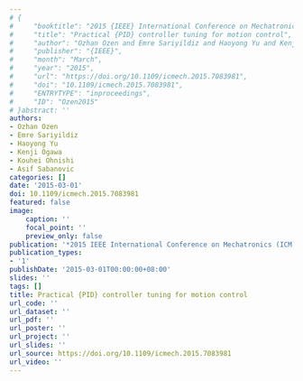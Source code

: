 ```yaml
---
# {
#     "booktitle": "2015 {IEEE} International Conference on Mechatronics ({ICM})",
#     "title": "Practical {PID} controller tuning for motion control",
#     "author": "Ozhan Ozen and Emre Sariyildiz and Haoyong Yu and Kenji Ogawa and Kouhei Ohnishi and Asif Sabanovic",
#     "publisher": "{IEEE}",
#     "month": "March",
#     "year": "2015",
#     "url": "https://doi.org/10.1109/icmech.2015.7083981",
#     "doi": "10.1109/icmech.2015.7083981",
#     "ENTRYTYPE": "inproceedings",
#     "ID": "Ozen2015"
# }abstract: ''
authors:
- Ozhan Ozen
- Emre Sariyildiz
- Haoyong Yu
- Kenji Ogawa
- Kouhei Ohnishi
- Asif Sabanovic
categories: []
date: '2015-03-01'
doi: 10.1109/icmech.2015.7083981
featured: false
image:
    caption: ''
    focal_point: ''
    preview_only: false
publication: '*2015 IEEE International Conference on Mechatronics (ICM),March*'
publication_types:
- '1'
publishDate: '2015-03-01T00:00:00+08:00'
slides: ''
tags: []
title: Practical {PID} controller tuning for motion control
url_code: ''
url_dataset: ''
url_pdf: ''
url_poster: ''
url_project: ''
url_slides: ''
url_source: https://doi.org/10.1109/icmech.2015.7083981
url_video: ''
---
```

